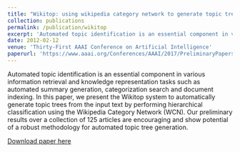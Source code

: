 ```yaml
---
title: "Wikitop: using wikipedia category network to generate topic trees"
collection: publications
permalink: /publication/wikitop
excerpt: 'Automated topic identification is an essential component in various information retrieval and knowledge representation tasks such as automated summary generation, categorization search and document indexing...'
date: 2012-02-12
venue: 'Thirty-First AAAI Conference on Artificial Intelligence'
paperurl: 'https://www.aaai.org/Conferences/AAAI/2017/PreliminaryPapers/33-Kumar-14927.pdf'
---
```

Automated topic identification is an essential component in various information retrieval and knowledge representation tasks such as automated summary generation, categorization search and document indexing. In this paper, we present the Wikitop system to automatically generate topic trees from the input text by performing hierarchical classification using the Wikipedia Category Network (WCN). Our preliminary results over a collection of 125 articles are encouraging and show potential of a robust methodology for automated topic tree generation.

[Download paper here](https://www.aaai.org/Conferences/AAAI/2017/PreliminaryPapers/33-Kumar-14927.pdf)

